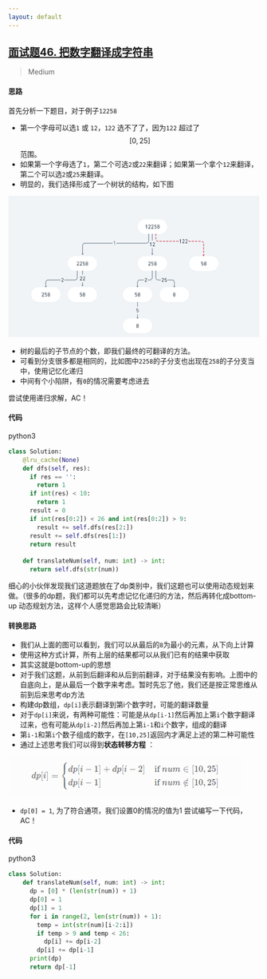 ```yaml
---
layout: default
---
```


## [面试题46. 把数字翻译成字符串](https://leetcode-cn.com/problems/ba-shu-zi-fan-yi-cheng-zi-fu-chuan-lcof/)

> Medium

#### 思路

首先分析一下题目，对于例子`12258`

* 第一个字母可以选`1` 或 `12`，`122` 选不了了，因为`122` 超过了$$ [0, 25] $$ 范围。
* 如果第一个字母选了`1`，第二个可选`2`或`22`来翻译；如果第一个拿个`12`来翻译，第二个可以选`2`或`25`来翻译。
* 明显的，我们选择形成了一个树状的结构，如下图

![](/public/images/ba-shu-zi-fan-yi-cheng-zi-fu-chuan-lcof-1.png)

* 树的最后的子节点的个数，即我们最终的可翻译的方法。
* 可看到分支很多都是相同的，比如图中`2258`的子分支也出现在`258`的子分支当中，使用记忆化递归
* 中间有个小陷阱，有`0`的情况需要考虑进去

尝试使用递归求解，AC！

#### 代码
python3
```python
class Solution:
    @lru_cache(None)
    def dfs(self, res):
      if res == '':
        return 1
      if int(res) < 10:
        return 1
      result = 0
      if int(res[0:2]) < 26 and int(res[0:2]) > 9:
        result += self.dfs(res[2:])
      result += self.dfs(res[1:])
      return result
      
    def translateNum(self, num: int) -> int:
      return self.dfs(str(num))
```

细心的小伙伴发现我们这道题放在了dp类别中，我们这题也可以使用动态规划来做。（很多的dp题，我们都可以先考虑记忆化递归的方法，然后再转化成bottom-up 动态规划方法，这样个人感觉思路会比较清晰）

#### 转换思路

* 我们从上面的图可以看到，我们可以从最后的`8`为最小的元素，从下向上计算
* 使用这种方式计算，所有上层的结果都可以从我们已有的结果中获取
* 其实这就是bottom-up的思想
* 对于我们这题，从前到后翻译和从后到前翻译，对于结果没有影响。上图中的自底向上，是从最后一个数字来考虑。暂时先忘了他，我们还是按正常思维从前到后来思考dp方法
* 构建dp数组，`dp[i]`表示翻译到第i个数字时，可能的翻译数量
* 对于`dp[i]`来说，有两种可能性：可能是从`dp[i-1]`然后再加上第`i`个数字翻译过来，也有可能从`dp[i-2]`然后再加上第`i-1`和`i`个数字，组成的翻译
* 第`i-1`和第`i`个数子组成的数字，在`[10,25]`返回内才满足上述的第二种可能性
* 通过上述思考我们可以得到**状态转移方程** ：

![](/public/images/ba-shu-zi-fan-yi-cheng-zi-fu-chuan-2.png)


* `dp[0] = 1`, 为了符合通项，我们设置0的情况的值为1
尝试编写一下代码，AC！

#### 代码
python3
```python
class Solution:
    def translateNum(self, num: int) -> int:
      dp = [0] * (len(str(num)) + 1)
      dp[0] = 1
      dp[1] = 1
      for i in range(2, len(str(num)) + 1):
        temp = int(str(num)[i-2:i])
        if temp > 9 and temp < 26:
          dp[i] += dp[i-2]
        dp[i] += dp[i-1]
      print(dp)
      return dp[-1]
```

